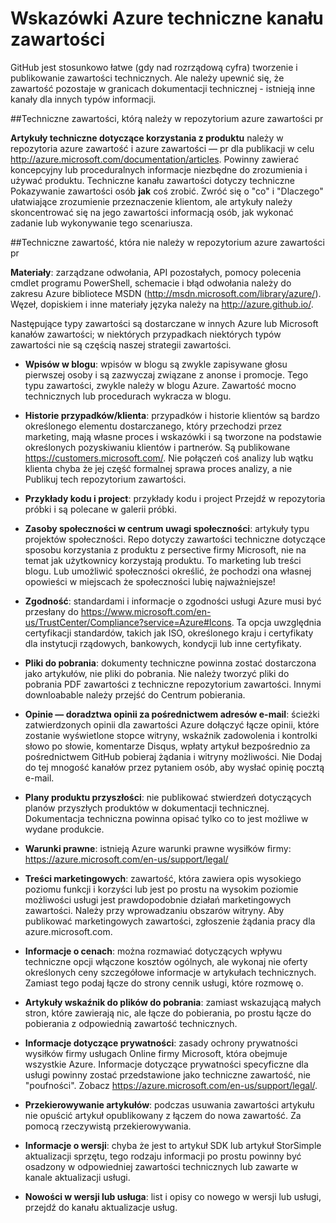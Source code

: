<properties title="" pageTitle="Wskazówki Azure techniczne kanału zawartości" description="W tym artykule opisano zawartość kanałów firmy Microsoft, do których pracowników, partnerami i społeczności należy użyć publikowania Azure techniczne zawartości." metaKeywords="" services="" solutions="" documentationCenter="" authors="tysonn" videoId="" scriptId="" manager="carolz" />

<tags ms.service="contributor-guide" ms.devlang="" ms.topic="article" ms.tgt_pltfrm="" ms.workload="" ms.date="01/06/2015" ms.author="tysonn" />

# <a name="azure-technical-content-channel-guidance"></a>Wskazówki Azure techniczne kanału zawartości

GitHub jest stosunkowo łatwe (gdy nad rozrządową cyfra) tworzenie i publikowanie zawartości technicznych. Ale należy upewnić się, że zawartość pozostaje w granicach dokumentacji technicznej - istnieją inne kanały dla innych typów informacji.

##<a name="technical-content-that-belongs-in-the-azure-content-pr-repository"></a>Techniczne zawartości, którą należy w repozytorium azure zawartości pr

**Artykuły techniczne dotyczące korzystania z produktu** należy w repozytoria azure zawartość i azure zawartości — pr dla publikacji w celu http://azure.microsoft.com/documentation/articles. Powinny zawierać koncepcyjny lub proceduralnych informacje niezbędne do zrozumienia i używać produktu. Techniczne kanału zawartości dotyczy techniczne Pokazywanie zawartości osób **jak** coś zrobić. Zwróć się o "co" i "Dlaczego" ułatwiające zrozumienie przeznaczenie klientom, ale artykuły należy skoncentrować się na jego zawartości informacją osób, jak wykonać zadanie lub wykonywanie tego scenariusza.

##<a name="technical-content-that-does-not-belong-in-the-azure-content-pr-repository"></a>Techniczne zawartość, która nie należy w repozytorium azure zawartości pr

**Materiały**: zarządzane odwołania, API pozostałych, pomocy polecenia cmdlet programu PowerShell, schemacie i błąd odwołania należy do zakresu Azure bibliotece MSDN (http://msdn.microsoft.com/library/azure/). Węzeł, dopiskiem i inne materiały języka należy na http://azure.github.io/.

Następujące typy zawartości są dostarczane w innych Azure lub Microsoft kanałów zawartości; w niektórych przypadkach niektórych typów zawartości nie są częścią naszej strategii zawartości.

- **Wpisów w blogu**: wpisów w blogu są zwykle zapisywane głosu pierwszej osoby i są zazwyczaj związane z anonse i promocje. Tego typu zawartości, zwykle należy w blogu Azure. Zawartość mocno technicznych lub procedurach wykracza w blogu.

- **Historie przypadków/klienta**: przypadków i historie klientów są bardzo określonego elementu dostarczanego, który przechodzi przez marketing, mają własne proces i wskazówki i są tworzone na podstawie określonych pozyskiwaniu klientów i partnerów. Są publikowane https://customers.microsoft.com/. Nie połączeń coś analizy lub wątku klienta chyba że jej część formalnej sprawa proces analizy, a nie Publikuj tech repozytorium zawartości.

- **Przykłady kodu i project**: przykłady kodu i project Przejdź w repozytoria próbki i są polecane w galerii próbki.

- **Zasoby społeczności w centrum uwagi społeczności**: artykuły typu projektów społeczności. Repo dotyczy zawartości techniczne dotyczące sposobu korzystania z produktu z persective firmy Microsoft, nie na temat jak użytkownicy korzystają produktu. To marketing lub treści blogu. Lub umożliwić społeczności określić, że pochodzi ona własnej opowieści w miejscach że społeczności lubię najważniejsze!

- **Zgodność**: standardami i informacje o zgodności usługi Azure musi być przesłany do https://www.microsoft.com/en-us/TrustCenter/Compliance?service=Azure#Icons. Ta opcja uwzględnia certyfikacji standardów, takich jak ISO, określonego kraju i certyfikaty dla instytucji rządowych, bankowych, kondycji lub inne certyfikaty.

- **Pliki do pobrania**: dokumenty techniczne powinna zostać dostarczona jako artykułów, nie pliki do pobrania. Nie należy tworzyć pliki do pobrania PDF zawartości z techniczne repozytorium zawartości. Innymi downloabable należy przejść do Centrum pobierania.

- **Opinie — doradztwa opinii za pośrednictwem adresów e-mail**: ścieżki zatwierdzonych opinii dla zawartości Azure dołączyć łącze opinii, które zostanie wyświetlone stopce witryny, wskaźnik zadowolenia i kontrolki słowo po słowie, komentarze Disqus, wpłaty artykuł bezpośrednio za pośrednictwem GitHub pobieraj żądania i witryny możliwości. Nie Dodaj do tej mnogość kanałów przez pytaniem osób, aby wysłać opinię pocztą e-mail.

- **Plany produktu przyszłości**: nie publikować stwierdzeń dotyczących planów przyszłych produktów w dokumentacji technicznej. Dokumentacja techniczna powinna opisać tylko co to jest możliwe w wydane produkcie.

- **Warunki prawne**: istnieją Azure warunki prawne wysiłków firmy: https://azure.microsoft.com/en-us/support/legal/

- **Treści marketingowych**: zawartość, która zawiera opis wysokiego poziomu funkcji i korzyści lub jest po prostu na wysokim poziomie możliwości usługi jest prawdopodobnie działań marketingowych zawartości. Należy przy wprowadzaniu obszarów witryny. Aby publikować marketingowych zawartości, zgłoszenie żądania pracy dla azure.microsoft.com.

- **Informacje o cenach**: można rozmawiać dotyczących wpływu techniczne opcji włączone kosztów ogólnych, ale wykonaj nie oferty określonych ceny szczegółowe informacje w artykułach technicznych. Zamiast tego podaj łącze do strony cennik usługi, które rozmowę o.

- **Artykuły wskaźnik do plików do pobrania**: zamiast wskazującą małych stron, które zawierają nic, ale łącze do pobierania, po prostu łącze do pobierania z odpowiednią zawartość technicznych.

- **Informacje dotyczące prywatności**: zasady ochrony prywatności wysiłków firmy usługach Online firmy Microsoft, która obejmuje wszystkie Azure. Informacje dotyczące prywatności specyficzne dla usługi powinny zostać przedstawione jako techniczne zawartość, nie "poufności". Zobacz https://azure.microsoft.com/en-us/support/legal/.

- **Przekierowywanie artykułów**: podczas usuwania zawartości artykułu nie opuścić artykuł opublikowany z łączem do nowa zawartość. Za pomocą rzeczywistą przekierowywania.

- **Informacje o wersji**: chyba że jest to artykuł SDK lub artykuł StorSimple aktualizacji sprzętu, tego rodzaju informacji po prostu powinny być osadzony w odpowiedniej zawartości technicznych lub zawarte w kanale aktualizacji usługi.

- **Nowości w wersji lub usługa**: list i opisy co nowego w wersji lub usługi, przejdź do kanału aktualizacje usług.
